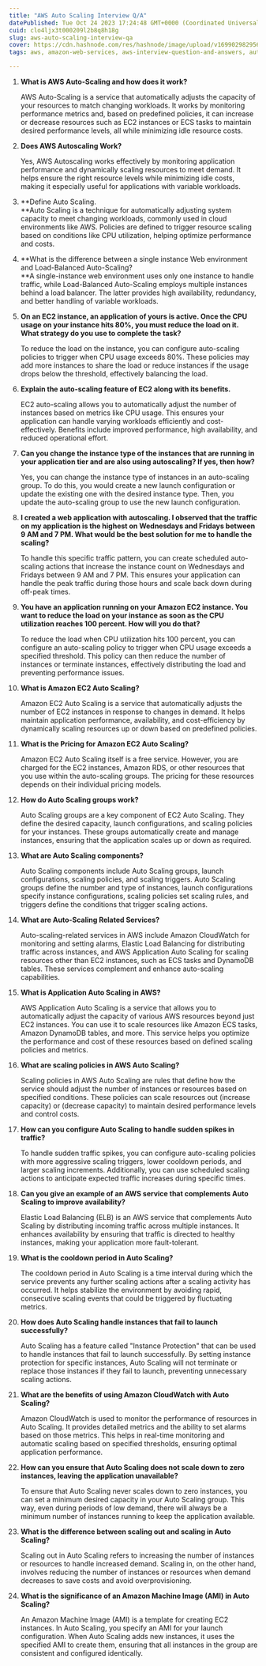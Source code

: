 ```yaml
---
title: "AWS Auto Scaling Interview Q/A"
datePublished: Tue Oct 24 2023 17:24:48 GMT+0000 (Coordinated Universal Time)
cuid: clo4ljx3t000209l2b8q8h18g
slug: aws-auto-scaling-interview-qa
cover: https://cdn.hashnode.com/res/hashnode/image/upload/v1699029829567/c36e2c3d-89f8-4854-9116-cba6c4167632.png
tags: aws, amazon-web-services, aws-interview-question-and-answers, autoscaling, auto-scaling-aws

---
```


1. **What is AWS Auto-Scaling and how does it work?**
    
    AWS Auto-Scaling is a service that automatically adjusts the capacity of your resources to match changing workloads. It works by monitoring performance metrics and, based on predefined policies, it can increase or decrease resources such as EC2 instances or ECS tasks to maintain desired performance levels, all while minimizing idle resource costs.
    
2. **Does AWS Autoscaling Work?**
    
    Yes, AWS Autoscaling works effectively by monitoring application performance and dynamically scaling resources to meet demand. It helps ensure the right resource levels while minimizing idle costs, making it especially useful for applications with variable workloads.
    
3. **Define Auto Scaling.  
    **Auto Scaling is a technique for automatically adjusting system capacity to meet changing workloads, commonly used in cloud environments like AWS. Policies are defined to trigger resource scaling based on conditions like CPU utilization, helping optimize performance and costs.
    
4. **What is the difference between a single instance Web environment and Load-Balanced Auto-Scaling?  
    **A single-instance web environment uses only one instance to handle traffic, while Load-Balanced Auto-Scaling employs multiple instances behind a load balancer. The latter provides high availability, redundancy, and better handling of variable workloads.
    
5. **On an EC2 instance, an application of yours is active. Once the CPU usage on your instance hits 80%, you must reduce the load on it. What strategy do you use to complete the task?**
    
    To reduce the load on the instance, you can configure auto-scaling policies to trigger when CPU usage exceeds 80%. These policies may add more instances to share the load or reduce instances if the usage drops below the threshold, effectively balancing the load.
    
6. **Explain the auto-scaling feature of EC2 along with its benefits.**
    
    EC2 auto-scaling allows you to automatically adjust the number of instances based on metrics like CPU usage. This ensures your application can handle varying workloads efficiently and cost-effectively. Benefits include improved performance, high availability, and reduced operational effort.
    
7. **Can you change the instance type of the instances that are running in your application tier and are also using autoscaling? If yes, then how?**
    
    Yes, you can change the instance type of instances in an auto-scaling group. To do this, you would create a new launch configuration or update the existing one with the desired instance type. Then, you update the auto-scaling group to use the new launch configuration.
    
8. **I created a web application with autoscaling. I observed that the traffic on my application is the highest on Wednesdays and Fridays between 9 AM and 7 PM. What would be the best solution for me to handle the scaling?**
    
    To handle this specific traffic pattern, you can create scheduled auto-scaling actions that increase the instance count on Wednesdays and Fridays between 9 AM and 7 PM. This ensures your application can handle the peak traffic during those hours and scale back down during off-peak times.
    
9. **You have an application running on your Amazon EC2 instance. You want to reduce the load on your instance as soon as the CPU utilization reaches 100 percent. How will you do that?**
    
    To reduce the load when CPU utilization hits 100 percent, you can configure an auto-scaling policy to trigger when CPU usage exceeds a specified threshold. This policy can then reduce the number of instances or terminate instances, effectively distributing the load and preventing performance issues.
    
10. **What is Amazon EC2 Auto Scaling?**
    
    Amazon EC2 Auto Scaling is a service that automatically adjusts the number of EC2 instances in response to changes in demand. It helps maintain application performance, availability, and cost-efficiency by dynamically scaling resources up or down based on predefined policies.
    
11. **What is the Pricing for Amazon EC2 Auto Scaling?**
    
    Amazon EC2 Auto Scaling itself is a free service. However, you are charged for the EC2 instances, Amazon RDS, or other resources that you use within the auto-scaling groups. The pricing for these resources depends on their individual pricing models.
    
12. **How do Auto Scaling groups work?**
    
    Auto Scaling groups are a key component of EC2 Auto Scaling. They define the desired capacity, launch configurations, and scaling policies for your instances. These groups automatically create and manage instances, ensuring that the application scales up or down as required.
    
13. **What are Auto Scaling components?**
    
    Auto Scaling components include Auto Scaling groups, launch configurations, scaling policies, and scaling triggers. Auto Scaling groups define the number and type of instances, launch configurations specify instance configurations, scaling policies set scaling rules, and triggers define the conditions that trigger scaling actions.
    
14. **What are Auto-Scaling Related Services?**
    
    Auto-scaling-related services in AWS include Amazon CloudWatch for monitoring and setting alarms, Elastic Load Balancing for distributing traffic across instances, and AWS Application Auto Scaling for scaling resources other than EC2 instances, such as ECS tasks and DynamoDB tables. These services complement and enhance auto-scaling capabilities.
    
15. **What is Application Auto Scaling in AWS?**
    
    AWS Application Auto Scaling is a service that allows you to automatically adjust the capacity of various AWS resources beyond just EC2 instances. You can use it to scale resources like Amazon ECS tasks, Amazon DynamoDB tables, and more. This service helps you optimize the performance and cost of these resources based on defined scaling policies and metrics.
    
16. **What are scaling policies in AWS Auto Scaling?**
    
    Scaling policies in AWS Auto Scaling are rules that define how the service should adjust the number of instances or resources based on specified conditions. These policies can scale resources out (increase capacity) or (decrease capacity) to maintain desired performance levels and control costs.
    
17. **How can you configure Auto Scaling to handle sudden spikes in traffic?**
    
    To handle sudden traffic spikes, you can configure auto-scaling policies with more aggressive scaling triggers, lower cooldown periods, and larger scaling increments. Additionally, you can use scheduled scaling actions to anticipate expected traffic increases during specific times.
    
18. **Can you give an example of an AWS service that complements Auto Scaling to improve availability?**
    
    Elastic Load Balancing (ELB) is an AWS service that complements Auto Scaling by distributing incoming traffic across multiple instances. It enhances availability by ensuring that traffic is directed to healthy instances, making your application more fault-tolerant.
    
19. **What is the cooldown period in Auto Scaling?**
    
    The cooldown period in Auto Scaling is a time interval during which the service prevents any further scaling actions after a scaling activity has occurred. It helps stabilize the environment by avoiding rapid, consecutive scaling events that could be triggered by fluctuating metrics.
    
20. **How does Auto Scaling handle instances that fail to launch successfully?**
    
    Auto Scaling has a feature called "Instance Protection" that can be used to handle instances that fail to launch successfully. By setting instance protection for specific instances, Auto Scaling will not terminate or replace those instances if they fail to launch, preventing unnecessary scaling actions.
    
21. **What are the benefits of using Amazon CloudWatch with Auto Scaling?**
    
    Amazon CloudWatch is used to monitor the performance of resources in Auto Scaling. It provides detailed metrics and the ability to set alarms based on those metrics. This helps in real-time monitoring and automatic scaling based on specified thresholds, ensuring optimal application performance.
    
22. **How can you ensure that Auto Scaling does not scale down to zero instances, leaving the application unavailable?**
    
    To ensure that Auto Scaling never scales down to zero instances, you can set a minimum desired capacity in your Auto Scaling group. This way, even during periods of low demand, there will always be a minimum number of instances running to keep the application available.
    
23. **What is the difference between scaling out and scaling in Auto Scaling?**
    
    Scaling out in Auto Scaling refers to increasing the number of instances or resources to handle increased demand. Scaling in, on the other hand, involves reducing the number of instances or resources when demand decreases to save costs and avoid overprovisioning.
    
24. **What is the significance of an Amazon Machine Image (AMI) in Auto Scaling?**
    
    An Amazon Machine Image (AMI) is a template for creating EC2 instances. In Auto Scaling, you specify an AMI for your launch configuration. When Auto Scaling adds new instances, it uses the specified AMI to create them, ensuring that all instances in the group are consistent and configured identically.